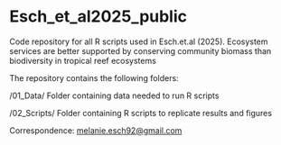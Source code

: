 # Esch_et_al2025_public
Code repository for all R scripts used in Esch.et.al (2025). Ecosystem services are better supported by conserving community biomass than biodiversity in tropical reef ecosystems

The repository contains the following folders:

/01_Data/
Folder containing data needed to run R scripts

/02_Scripts/
Folder containing R scripts to replicate results and figures

Correspondence: melanie.esch92@gmail.com

